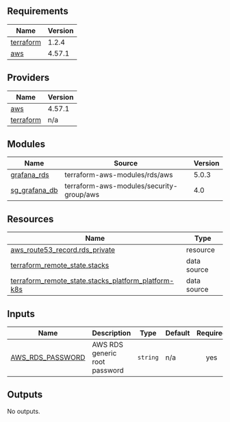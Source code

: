 <!-- BEGIN_TF_DOCS -->
## Requirements

| Name | Version |
|------|---------|
| <a name="requirement_terraform"></a> [terraform](#requirement\_terraform) | 1.2.4 |
| <a name="requirement_aws"></a> [aws](#requirement\_aws) | 4.57.1 |

## Providers

| Name | Version |
|------|---------|
| <a name="provider_aws"></a> [aws](#provider\_aws) | 4.57.1 |
| <a name="provider_terraform"></a> [terraform](#provider\_terraform) | n/a |

## Modules

| Name | Source | Version |
|------|--------|---------|
| <a name="module_grafana_rds"></a> [grafana\_rds](#module\_grafana\_rds) | terraform-aws-modules/rds/aws | 5.0.3 |
| <a name="module_sg_grafana_db"></a> [sg\_grafana\_db](#module\_sg\_grafana\_db) | terraform-aws-modules/security-group/aws | 4.0 |

## Resources

| Name | Type |
|------|------|
| [aws_route53_record.rds_private](https://registry.terraform.io/providers/hashicorp/aws/4.57.1/docs/resources/route53_record) | resource |
| [terraform_remote_state.stacks](https://registry.terraform.io/providers/hashicorp/terraform/latest/docs/data-sources/remote_state) | data source |
| [terraform_remote_state.stacks_platform_platform-k8s](https://registry.terraform.io/providers/hashicorp/terraform/latest/docs/data-sources/remote_state) | data source |

## Inputs

| Name | Description | Type | Default | Required |
|------|-------------|------|---------|:--------:|
| <a name="input_AWS_RDS_PASSWORD"></a> [AWS\_RDS\_PASSWORD](#input\_AWS\_RDS\_PASSWORD) | AWS RDS generic root password | `string` | n/a | yes |

## Outputs

No outputs.
<!-- END_TF_DOCS -->